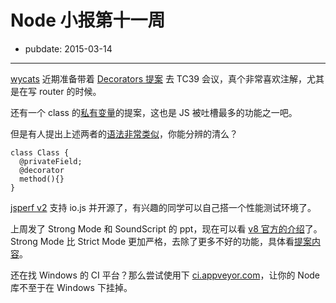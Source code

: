 # Node 小报第十一周

- pubdate: 2015-03-14

---

[wycats](https://github.com/wycats) 近期准备带着 [Decorators 提案](https://github.com/wycats/javascript-decorators) 去 TC39 会议，真个非常喜欢注解，尤其是在写 router 的时候。

还有一个 class 的[私有变量](https://github.com/zenparsing/es-private-fields)的提案，这也是 JS 被吐槽最多的功能之一吧。

但是有人提出上述两者的[语法非常类似](https://github.com/babel/babel/issues/974#issuecomment-78122246)，你能分辨的清么？

```
class Class {
  @privateField;
  @decorator
  method(){}
}
```

[jsperf v2](https://github.com/jsperf/jsperf.com) 支持 io.js 并开源了，有兴趣的同学可以自己搭一个性能测试环境了。

上周发了 Strong Mode 和 SoundScript 的 ppt，现在可以看 [v8
 官方的介绍](https://developers.google.com/v8/experiments )了。Strong Mode 比 Strict Mode 更加严格，去除了更多不好的功能，具体看[提案内容](https://docs.google.com/document/d/1Qk0qC4s_XNCLemj42FqfsRLp49nDQMZ1y7fwf5YjaI4/view?pli=1)。

还在找 Windows 的 CI 平台？那么尝试使用下 [ci.appveyor.com](ci.appveyor.com)，让你的 Node 库不至于在 Windows 下挂掉。
